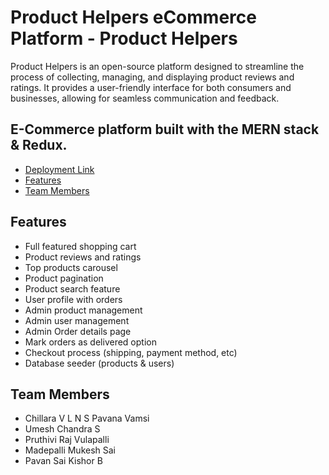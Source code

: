 # Product Helpers eCommerce Platform - Product Helpers

Product Helpers is an open-source platform designed to streamline the process of collecting, managing, and displaying product reviews and ratings. It provides a user-friendly interface for both consumers and businesses, allowing for seamless communication and feedback.

## E-Commerce platform built with the MERN stack & Redux.

<!-- toc -->
- [Deployment Link]()
- [Features](#features)
- [Team Members](#team-members)
<!-- tocstop -->

## Features

- Full featured shopping cart
- Product reviews and ratings
- Top products carousel
- Product pagination
- Product search feature
- User profile with orders
- Admin product management
- Admin user management
- Admin Order details page
- Mark orders as delivered option
- Checkout process (shipping, payment method, etc)
- Database seeder (products & users)

## Team Members

 - Chillara V L N S Pavana Vamsi
 - Umesh Chandra S
 - Pruthivi Raj Vulapalli
 - Madepalli Mukesh Sai
 - Pavan Sai Kishor B
